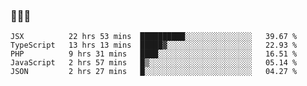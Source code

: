 ### 👋👋👋
<!--START_SECTION:waka-->
```text
JSX          22 hrs 53 mins  ██████████░░░░░░░░░░░░░░░   39.67 % 
TypeScript   13 hrs 13 mins  █████▓░░░░░░░░░░░░░░░░░░░   22.93 % 
PHP          9 hrs 31 mins   ████░░░░░░░░░░░░░░░░░░░░░   16.51 % 
JavaScript   2 hrs 57 mins   █▒░░░░░░░░░░░░░░░░░░░░░░░   05.14 % 
JSON         2 hrs 27 mins   █░░░░░░░░░░░░░░░░░░░░░░░░   04.27 % 
```
<!--END_SECTION:waka-->
